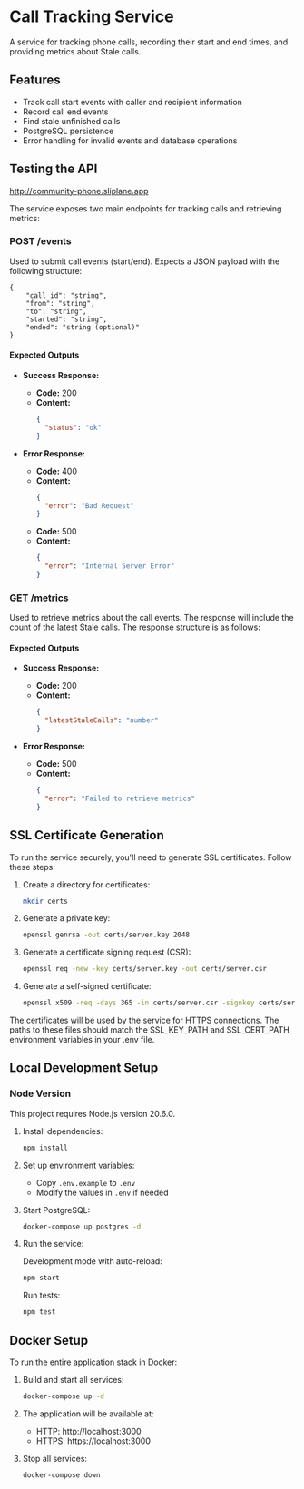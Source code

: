 # Call Tracking Service

A service for tracking phone calls, recording their start and end times, and providing metrics about Stale calls.

## Features

- Track call start events with caller and recipient information
- Record call end events
- Find stale unfinished calls
- PostgreSQL persistence
- Error handling for invalid events and database operations

## Testing the API

http://community-phone.sliplane.app

The service exposes two main endpoints for tracking calls and retrieving metrics:

### POST /events

Used to submit call events (start/end). Expects a JSON payload with the following structure:

```
{
    "call_id": "string",
    "from": "string",
    "to": "string",
    "started": "string",
    "ended": "string (optional)"
}
```

#### Expected Outputs

- **Success Response:**

  - **Code:** 200
  - **Content:**
    ```json
    {
      "status": "ok"
    }
    ```

- **Error Response:**
  - **Code:** 400
  - **Content:**
    ```json
    {
      "error": "Bad Request"
    }
    ```
  - **Code:** 500
  - **Content:**
    ```json
    {
      "error": "Internal Server Error"
    }
    ```

### GET /metrics

Used to retrieve metrics about the call events. The response will include the count of the latest Stale calls. The response structure is as follows:

#### Expected Outputs

- **Success Response:**

  - **Code:** 200
  - **Content:**
    ```json
    {
      "latestStaleCalls": "number"
    }
    ```

- **Error Response:**
  - **Code:** 500
  - **Content:**
    ```json
    {
      "error": "Failed to retrieve metrics"
    }
    ```

## SSL Certificate Generation

To run the service securely, you'll need to generate SSL certificates. Follow these steps:

1. Create a directory for certificates:

   ```bash
   mkdir certs
   ```

2. Generate a private key:

   ```bash
   openssl genrsa -out certs/server.key 2048
   ```

3. Generate a certificate signing request (CSR):

   ```bash
   openssl req -new -key certs/server.key -out certs/server.csr
   ```

4. Generate a self-signed certificate:
   ```bash
   openssl x509 -req -days 365 -in certs/server.csr -signkey certs/server.key -out certs/server.crt
   ```

The certificates will be used by the service for HTTPS connections. The paths to these files should match the SSL_KEY_PATH and SSL_CERT_PATH environment variables in your .env file.

## Local Development Setup

### Node Version

This project requires Node.js version 20.6.0.

1. Install dependencies:

   ```bash
   npm install
   ```

2. Set up environment variables:

   - Copy `.env.example` to `.env`
   - Modify the values in `.env` if needed

3. Start PostgreSQL:

   ```bash
   docker-compose up postgres -d
   ```

4. Run the service:

   Development mode with auto-reload:

   ```bash
   npm start
   ```

   Run tests:

   ```bash
   npm test
   ```

## Docker Setup

To run the entire application stack in Docker:

1. Build and start all services:

   ```bash
   docker-compose up -d
   ```

2. The application will be available at:

   - HTTP: http://localhost:3000
   - HTTPS: https://localhost:3000

3. Stop all services:
   ```bash
   docker-compose down
   ```
